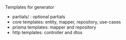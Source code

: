 Templates for generator

- partials/ : optional partials
- core templates: entity, mapper, repository, use-cases
- prisma templates: mapper and repository
- http templates: controller and dtos
